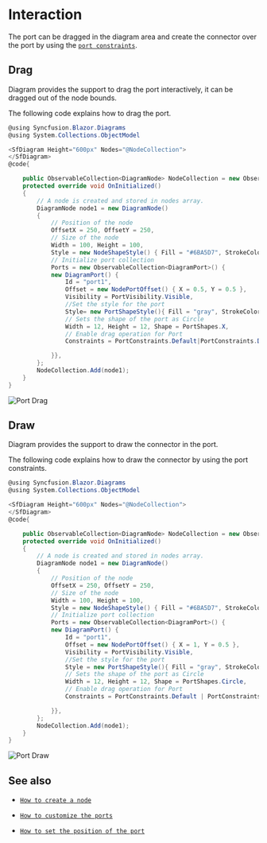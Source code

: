 # Interaction

The port can be dragged in the diagram area and create the connector over the port by using the [`port constraints`](https://help.syncfusion.com/cr/blazor/Syncfusion.Blazor.Diagrams.PortConstraints.html).

## Drag

Diagram provides the support to drag the port interactively, it can be dragged out of the node bounds.

The following code explains how to drag the port.

```csharp
@using Syncfusion.Blazor.Diagrams
@using System.Collections.ObjectModel

<SfDiagram Height="600px" Nodes="@NodeCollection">
</SfDiagram>
@code{

    public ObservableCollection<DiagramNode> NodeCollection = new ObservableCollection<DiagramNode>() { };
    protected override void OnInitialized()
    {
        // A node is created and stored in nodes array.
        DiagramNode node1 = new DiagramNode()
        {
            // Position of the node
            OffsetX = 250, OffsetY = 250,
            // Size of the node
            Width = 100, Height = 100,
            Style = new NodeShapeStyle() { Fill = "#6BA5D7", StrokeColor = "white" },
            // Initialize port collection
            Ports = new ObservableCollection<DiagramPort>() {
            new DiagramPort() {
                Id = "port1",
                Offset = new NodePortOffset() { X = 0.5, Y = 0.5 },
                Visibility = PortVisibility.Visible,
                //Set the style for the port
                Style= new PortShapeStyle(){ Fill = "gray", StrokeColor = "black"},
                // Sets the shape of the port as Circle
                Width = 12, Height = 12, Shape = PortShapes.X,
                // Enable drag operation for Port
                Constraints = PortConstraints.Default|PortConstraints.Drag

            }},
        };
        NodeCollection.Add(node1);
    }
}
```

![Port Drag](../images/port_drag.gif)

## Draw

Diagram provides the support to draw the connector in the port.

The following code explains how to draw the connector by using the port constraints.

```csharp
@using Syncfusion.Blazor.Diagrams
@using System.Collections.ObjectModel

<SfDiagram Height="600px" Nodes="@NodeCollection">
</SfDiagram>
@code{

    public ObservableCollection<DiagramNode> NodeCollection = new ObservableCollection<DiagramNode>() { };
    protected override void OnInitialized()
    {
        // A node is created and stored in nodes array.
        DiagramNode node1 = new DiagramNode()
        {
            // Position of the node
            OffsetX = 250, OffsetY = 250,
            // Size of the node
            Width = 100, Height = 100,
            Style = new NodeShapeStyle() { Fill = "#6BA5D7", StrokeColor = "white" },
            // Initialize port collection
            Ports = new ObservableCollection<DiagramPort>() {
            new DiagramPort() {
                Id = "port1",
                Offset = new NodePortOffset() { X = 1, Y = 0.5 },
                Visibility = PortVisibility.Visible,
                //Set the style for the port
                Style = new PortShapeStyle(){ Fill = "gray", StrokeColor = "black"},
                // Sets the shape of the port as Circle
                Width = 12, Height = 12, Shape = PortShapes.Circle,
                // Enable drag operation for Port
                Constraints = PortConstraints.Default | PortConstraints.Draw

            }},
        };
        NodeCollection.Add(node1);
    }
}
```

![Port Draw](../images/port_draw.gif)

## See also

* [`How to create a node`](../nodes/nodes)

* [`How to customize the ports`](./appearance)

* [`How to set the position of the port`](./positioning)
